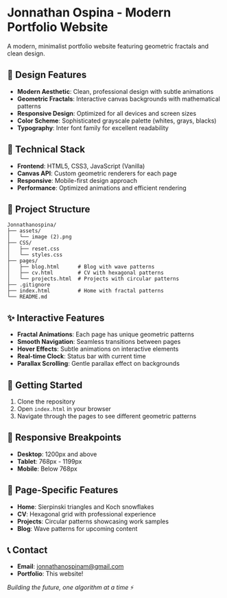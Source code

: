 # Jonnathan Ospina - Modern Portfolio Website

A modern, minimalist portfolio website featuring geometric fractals and clean design.

## 🎨 Design Features
- **Modern Aesthetic**: Clean, professional design with subtle animations
- **Geometric Fractals**: Interactive canvas backgrounds with mathematical patterns
- **Responsive Design**: Optimized for all devices and screen sizes
- **Color Scheme**: Sophisticated grayscale palette (whites, grays, blacks)
- **Typography**: Inter font family for excellent readability

## 🔧 Technical Stack
- **Frontend**: HTML5, CSS3, JavaScript (Vanilla)
- **Canvas API**: Custom geometric renderers for each page
- **Responsive**: Mobile-first design approach
- **Performance**: Optimized animations and efficient rendering

## 📁 Project Structure
```
Jonnathanospina/
├── assets/
│   └── image (2).png
├── CSS/
│   ├── reset.css
│   └── styles.css
├── pages/
│   ├── blog.html      # Blog with wave patterns
│   ├── cv.html        # CV with hexagonal patterns  
│   └── projects.html  # Projects with circular patterns
├── .gitignore
├── index.html         # Home with fractal patterns
└── README.md
```

## ✨ Interactive Features
- **Fractal Animations**: Each page has unique geometric patterns
- **Smooth Navigation**: Seamless transitions between pages
- **Hover Effects**: Subtle animations on interactive elements
- **Real-time Clock**: Status bar with current time
- **Parallax Scrolling**: Gentle parallax effect on backgrounds

## 🚀 Getting Started
1. Clone the repository
2. Open `index.html` in your browser
3. Navigate through the pages to see different geometric patterns

## 📱 Responsive Breakpoints
- **Desktop**: 1200px and above
- **Tablet**: 768px - 1199px  
- **Mobile**: Below 768px

## 🎯 Page-Specific Features
- **Home**: Sierpinski triangles and Koch snowflakes
- **CV**: Hexagonal grid with professional experience
- **Projects**: Circular patterns showcasing work samples
- **Blog**: Wave patterns for upcoming content

## 📞 Contact
- **Email**: jonnathanospinam@gmail.com
- **Portfolio**: This website!

*Building the future, one algorithm at a time* ⚡